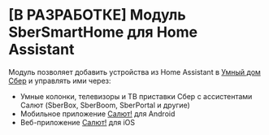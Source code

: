 # [В РАЗРАБОТКЕ] Модуль SberSmartHome для Home Assistant
Модуль позволяет добавить устройства из Home Assistant в [Умный дом Сбер](https://developers.sber.ru/portal/products/smart-home-sber) и управлять ими через:
* Умные колонки, телевизоры и ТВ приставки Сбер с ассистентами Салют (SberBox, SberBoom, SberPortal и другие)
* Мобильное приложение [Салют!](https://sberdevices.ru/smarthome) для Android
* Веб-приложение [Салют!](https://activation.sber.ru) для iOS
